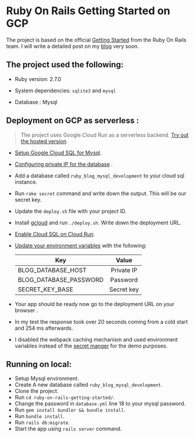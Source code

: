 # Ruby On Rails Getting Started on GCP

The project is based on the official [Getting Started](https://guides.rubyonrails.org/getting_started.html) from the Ruby On Rails team. I will write a detailed post on my [blog](https://dev.to/hadyrashwan) very soon.

## The project used the following:

* Ruby version: 2.7.0

* System dependencies: `sqlite3` and `mysql`

* Database : Mysql 


## Deployment on GCP as serverless : 

> The project uses Google Cloud Run as a serverless backend. [Try out the hosted version](https://ruby-on-rails-djrkfnufna-uc.a.run.app/).

* [Setup Google Cloud SQL for Mysql](https://cloud.google.com/sql/docs/mysql/create-instance).
* [Configuring private IP for the database](https://cloud.google.com/sql/docs/mysql/configure-private-ip) .
* Add a database called `ruby_blog_mysql_development` to your cloud sql instance.
* Run `rake secret` command and write down the output. This will be our secret key.
* Update the `deploy.sh` file with your project ID.
* Install [gcloud](https://cloud.google.com/sdk/install) and run `./deploy.sh`. Write down the deployment URL.
* [Enable Cloud SQL on Cloud Run](https://cloud.google.com/sql/docs/mysql/connect-run).
* [Update your environment variables](https://cloud.google.com/run/docs/configuring/environment-variables) with the following:
    
    | Key         | Value         
    | ------------- |:-------------:|
    | BLOG_DATABASE_HOST     |  Private IP |
    | BLOG_DATABASE_PASSWORD      | Password|
    | SECRET_KEY_BASE | Secret key     |
* Your app should be ready now go to the deployment URL on your browser .
*  In my test the response took over 20 seconds coming from a cold start and  254 ms afterwards. 
* I disabled the webpack caching mechanism and used environment variables instead of the [secret manger](https://cloud.google.com/secret-manager/docs/creating-and-accessing-secrets#create_a_secret) for the demo purposes.

## Running on local:

* Setup Mysql environment.
* Create A new database called `ruby_blog_mysql_development`.
* Clone the project.
* Run `cd ruby-on-rails-getting-started/`.
* Change the password in `database.yml` line 18 to your mysql password.
* Run `gem install bundler && bundle install`.
* Run `bundle install`.
* Run `rails db:migrate`.
* Start the app using `rails server` command.
